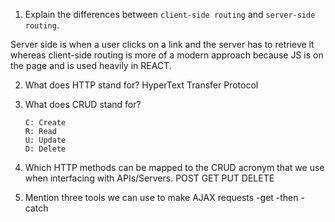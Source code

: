1.  Explain the differences between `client-side routing` and `server-side routing`.

Server side is when a user clicks on a link and the  server has to retrieve it whereas client-side routing is more of a modern approach because JS is on the page and is used heavily in REACT.


2.  What does HTTP stand for?
        HyperText Transfer Protocol


3.  What does CRUD stand for?

        C: Create
        R: Read
        U: Update
        D: Delete


4.  Which HTTP methods can be mapped to the CRUD acronym that we use when interfacing with APIs/Servers. POST
              GET
              PUT
              DELETE


5.  Mention three tools we can use to make AJAX requests
        -get
        -then
        -catch